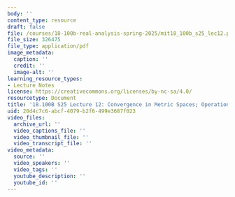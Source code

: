 ```yaml
---
body: ''
content_type: resource
draft: false
file: /courses/18-100b-real-analysis-spring-2025/mit18_100b_s25_lec12.pdf
file_size: 326475
file_type: application/pdf
image_metadata:
  caption: ''
  credit: ''
  image-alt: ''
learning_resource_types:
- Lecture Notes
license: https://creativecommons.org/licenses/by-nc-sa/4.0/
resourcetype: Document
title: '18.100B S25 Lecture 12: Convergence in Metric Spaces; Operations on Sets'
uid: 20d4c7c6-abcf-4079-b2f6-499e3687f023
video_files:
  archive_url: ''
  video_captions_file: ''
  video_thumbnail_file: ''
  video_transcript_file: ''
video_metadata:
  source: ''
  video_speakers: ''
  video_tags: ''
  youtube_description: ''
  youtube_id: ''
---
```

